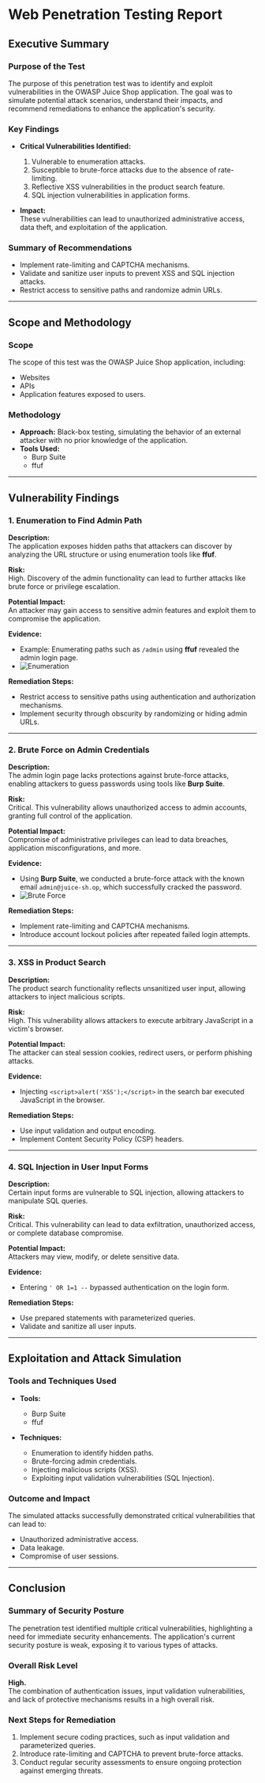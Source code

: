 # Web Penetration Testing Report

## Executive Summary

### Purpose of the Test
The purpose of this penetration test was to identify and exploit vulnerabilities in the OWASP Juice Shop application. The goal was to simulate potential attack scenarios, understand their impacts, and recommend remediations to enhance the application's security.

### Key Findings
- **Critical Vulnerabilities Identified:**
  1. Vulnerable to enumeration attacks.
  2. Susceptible to brute-force attacks due to the absence of rate-limiting.
  3. Reflective XSS vulnerabilities in the product search feature.
  4. SQL injection vulnerabilities in application forms.

- **Impact:**  
  These vulnerabilities can lead to unauthorized administrative access, data theft, and exploitation of the application.

### Summary of Recommendations
- Implement rate-limiting and CAPTCHA mechanisms.
- Validate and sanitize user inputs to prevent XSS and SQL injection attacks.
- Restrict access to sensitive paths and randomize admin URLs.

---

## Scope and Methodology

### Scope
The scope of this test was the OWASP Juice Shop application, including:
- Websites
- APIs
- Application features exposed to users.

### Methodology
- **Approach:** Black-box testing, simulating the behavior of an external attacker with no prior knowledge of the application.
- **Tools Used:**
  - Burp Suite
  - ffuf

---

## Vulnerability Findings

### 1. Enumeration to Find Admin Path
**Description:**  
The application exposes hidden paths that attackers can discover by analyzing the URL structure or using enumeration tools like **ffuf**.

**Risk:**  
High. Discovery of the admin functionality can lead to further attacks like brute force or privilege escalation.

**Potential Impact:**  
An attacker may gain access to sensitive admin features and exploit them to compromise the application.

**Evidence:**  
- Example: Enumerating paths such as `/admin` using **ffuf** revealed the admin login page.
- ![Enumeration](screenshots/Screenshot2024-12-27203119.png)

**Remediation Steps:**  
- Restrict access to sensitive paths using authentication and authorization mechanisms.
- Implement security through obscurity by randomizing or hiding admin URLs.

---

### 2. Brute Force on Admin Credentials
**Description:**  
The admin login page lacks protections against brute-force attacks, enabling attackers to guess passwords using tools like **Burp Suite**.

**Risk:**  
Critical. This vulnerability allows unauthorized access to admin accounts, granting full control of the application.

**Potential Impact:**  
Compromise of administrative privileges can lead to data breaches, application misconfigurations, and more.

**Evidence:**  
- Using **Burp Suite**, we conducted a brute-force attack with the known email `admin@juice-sh.op`, which successfully cracked the password.
- ![Brute Force](screenshots/Screenshot2024-12-27194424.png)

**Remediation Steps:**  
- Implement rate-limiting and CAPTCHA mechanisms.
- Introduce account lockout policies after repeated failed login attempts.

---

### 3. XSS in Product Search
**Description:**  
The product search functionality reflects unsanitized user input, allowing attackers to inject malicious scripts.

**Risk:**  
High. This vulnerability allows attackers to execute arbitrary JavaScript in a victim's browser.

**Potential Impact:**  
The attacker can steal session cookies, redirect users, or perform phishing attacks.

**Evidence:**  
- Injecting `<script>alert('XSS');</script>` in the search bar executed JavaScript in the browser.

**Remediation Steps:**  
- Use input validation and output encoding.
- Implement Content Security Policy (CSP) headers.

---

### 4. SQL Injection in User Input Forms
**Description:**  
Certain input forms are vulnerable to SQL injection, allowing attackers to manipulate SQL queries.

**Risk:**  
Critical. This vulnerability can lead to data exfiltration, unauthorized access, or complete database compromise.

**Potential Impact:**  
Attackers may view, modify, or delete sensitive data.

**Evidence:**  
- Entering `' OR 1=1 --` bypassed authentication on the login form.

**Remediation Steps:**  
- Use prepared statements with parameterized queries.
- Validate and sanitize all user inputs.

---

## Exploitation and Attack Simulation

### Tools and Techniques Used
- **Tools:**  
  - Burp Suite  
  - ffuf  

- **Techniques:**  
  - Enumeration to identify hidden paths.  
  - Brute-forcing admin credentials.  
  - Injecting malicious scripts (XSS).  
  - Exploiting input validation vulnerabilities (SQL Injection).

### Outcome and Impact
The simulated attacks successfully demonstrated critical vulnerabilities that can lead to:
- Unauthorized administrative access.
- Data leakage.
- Compromise of user sessions.

---

## Conclusion

### Summary of Security Posture
The penetration test identified multiple critical vulnerabilities, highlighting a need for immediate security enhancements. The application's current security posture is weak, exposing it to various types of attacks.

### Overall Risk Level
**High.**  
The combination of authentication issues, input validation vulnerabilities, and lack of protective mechanisms results in a high overall risk.

### Next Steps for Remediation
1. Implement secure coding practices, such as input validation and parameterized queries.
2. Introduce rate-limiting and CAPTCHA to prevent brute-force attacks.
3. Conduct regular security assessments to ensure ongoing protection against emerging threats.
